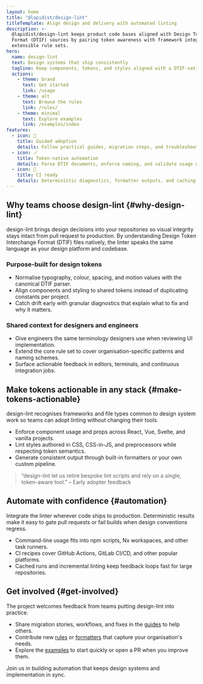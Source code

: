 ```yaml
---
layout: home
title: "@lapidist/design-lint"
titleTemplate: Align design and delivery with automated linting
description: >-
  @lapidist/design-lint keeps product code bases aligned with Design Token Interchange
  Format (DTIF) sources by pairing token awareness with framework integrations and
  extensible rule sets.
hero:
  name: design-lint
  text: Design systems that ship consistently
  tagline: Keep components, tokens, and styles aligned with a DTIF-native linter built for teams.
  actions:
    - theme: brand
      text: Get started
      link: /usage
    - theme: alt
      text: Browse the rules
      link: /rules/
    - theme: minimal
      text: Explore examples
      link: /examples/index
features:
  - icon: 🧭
    title: Guided adoption
    details: Follow practical guides, migration steps, and troubleshooting recipes to roll the linter out across teams.
  - icon: 🪄
    title: Token-native automation
    details: Parse DTIF documents, enforce naming, and validate usage with dedicated design-system and token rules.
  - icon: 🚦
    title: CI ready
    details: Deterministic diagnostics, formatter outputs, and caching make lint feedback fast in local and pipeline runs.
---
```


<!-- markdownlint-disable MD033 -->

<section class="home-section" aria-labelledby="why-design-lint">

## Why teams choose design-lint {#why-design-lint}

design-lint brings design decisions into your repositories so visual integrity stays intact
from pull request to production. By understanding Design Token Interchange Format (DTIF)
files natively, the linter speaks the same language as your design platform and codebase.

### Purpose-built for design tokens

- Normalise typography, colour, spacing, and motion values with the canonical DTIF parser.
- Align components and styling to shared tokens instead of duplicating constants per
  project.
- Catch drift early with granular diagnostics that explain what to fix and why it matters.

### Shared context for designers and engineers

- Give engineers the same terminology designers use when reviewing UI implementation.
- Extend the core rule set to cover organisation-specific patterns and naming schemes.
- Surface actionable feedback in editors, terminals, and continuous integration jobs.

</section>

<section class="home-section" aria-labelledby="make-tokens-actionable">

## Make tokens actionable in any stack {#make-tokens-actionable}

design-lint recognises frameworks and file types common to design system work so teams can
adopt linting without changing their tools.

- Enforce component usage and props across React, Vue, Svelte, and vanilla projects.
- Lint styles authored in CSS, CSS-in-JS, and preprocessors while respecting token
  semantics.
- Generate consistent output through built-in formatters or your own custom pipeline.

> “design-lint let us retire bespoke lint scripts and rely on a single, token-aware tool.” – Early adopter feedback

</section>

<section class="home-section" aria-labelledby="automation">

## Automate with confidence {#automation}

Integrate the linter wherever code ships to production. Deterministic results make it easy
to gate pull requests or fail builds when design conventions regress.

- Command-line usage fits into npm scripts, Nx workspaces, and other task runners.
- CI recipes cover GitHub Actions, GitLab CI/CD, and other popular platforms.
- Cached runs and incremental linting keep feedback loops fast for large repositories.

</section>

<section class="home-section" aria-labelledby="get-involved">

## Get involved {#get-involved}

The project welcomes feedback from teams putting design-lint into practice.

- Share migration stories, workflows, and fixes in the [guides](/usage) to help others.
- Contribute new [rules](/rules/) or [formatters](/formatters) that capture your
  organisation's needs.
- Explore the [examples](/examples/index) to start quickly or open a PR when you improve
  them.

Join us in building automation that keeps design systems and implementation in sync.

</section>

<!-- markdownlint-enable MD033 -->
